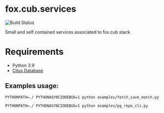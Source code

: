 # fox.cub.services

![Build Status](https://github.com/yaroslav-dudar/fox.cub.services/actions/workflows/run_ci.yaml/badge.svg)

Small and self contained services associated to fox.cub stack

# Requirements

- Python 3.9
- [Citus Database](https://www.citusdata.com/)


## Examples usage:

`PYTHONPATH=./ PYTHONASYNCIODEBUG=1 python examples/fetch_save_match.py`

`PYTHONPATH=./ PYTHONASYNCIODEBUG=1 python examples/pg_repo_cli.py`
